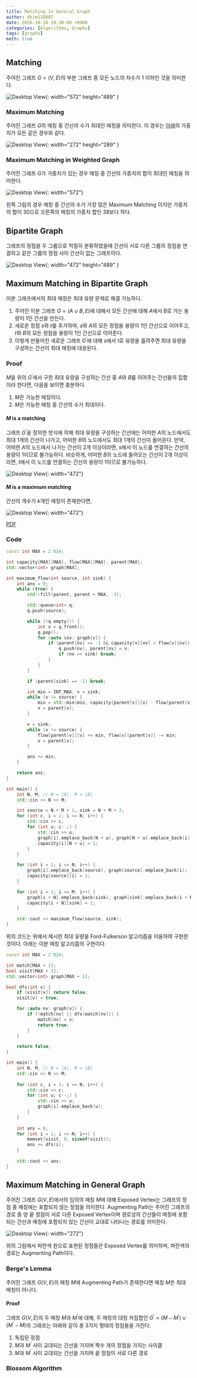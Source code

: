 ```yaml
---
title: Matching in General Graph
author: dkim110807
date: 2026-10-18 19:30:00 +0900
categories: [Algorithms, Graphs]
tags: [graphs]
math: true
---
```


## Matching
주어진 그래프 $G = \left(V, E\right)$의 부분 그래프 중 모든 노드의 차수가 $1$ 이하인 것을 의미한다.

![Desktop View](/assets/img/posts/2023-10-18-Graph-Matching-1.png){: width="572" height="489" }

### Maximum Matching
주어진 그래프 $G$의 매칭 중 간선의 수가 최대인 매칭을 의미한다. 이 경우는 [아래](#maximum-matching-in-weighted-graph)의 가중치가 모든 같은 경우와 같다.

![Desktop View](/assets/img/posts/2023-10-18-Graph-Matching-2.png){: width="272" height="289" }

### Maximum Matching in Weighted Graph
주어진 그래프 $G$가 가중치가 있는 경우 매칭 중 간선의 가중치의 합이 최대인 매칭을 의미한다.

![Desktop View](/assets/img/posts/2023-10-18-Graph-Matching-3.png){: width="572"}

왼쪽 그림의 경우 매칭 중 간선의 수가 가장 많은 Maximum Matching 이지만 가중치의 합이 $30$으로 오른쪽의 매칭의 가중치 합인 $38$보다 작다.

## Bipartite Graph
그래프의 정점을 두 그룹으로 적절히 분류하였을때 간선이 서로 다른 그룹의 정점을 연결하고 같은 그룹의 정점 사이 간선이 없는 그래프이다.

![Desktop View](/assets/img/posts/2023-10-18-Graph-Matching-4.png){: width="472" height="489" }

## Maximum Matching in Bipartite Graph
이분 그래프에서의 최대 매칭은 최대 유량 문제로 해결 가능하다. 

1. 주어진 이분 그래프 $G = \left(A \cup B, E\right)$에 대해서 모든 간선에 대해 $A$에서 $B$로 가는 용량이 $1$인 간선을 만든다. 
2. 새로운 정점 $s$와 $t$를 추가하여, $s$와 $A$의 모든 정점을 용량이 $1$인 간선으로 이어주고, $t$와 $B$의 모든 정점을 용량이 $1$인 간선으로 이어준다. 
3. 이렇게 만들어진 새로운 그래프 $G^ \prime$에 대해 $s$에서 $t$로 유량을 흘려주면 최대 유량을 구성하는 간선이 최대 매칭에 대응된다.

### Proof
$M$을 위의 $G^\prime$에서 구한 최대 유량을 구성하는 간선 중 $A$와 $B$를 이어주는 간선들의 집합이라 한다면, 다음을 보이면 충분하다.

1. $M$은 가능한 매칭이다.
2. $M$은 가능한 매칭 중 간선의 수가 최대이다.

#### $M$ is a matching
그래프 $G^\prime$을 정의한 방식에 의해 최대 유량을 구성하는 간선에는 어떠한 $A$의 노드에서도 최대 $1$개의 간선이 나가고, 어떠한 $B$의 노드에서도 최대 $1$개의 간선이 들어온다. 
만약, 어떠한 $A$의 노드에서 나가는 간선이 $2$개 이상이라면, $s$에서 이 노드를 연결하는 간선의 용량이 $1$이므로 불가능하다. 비슷하게, 어떠한 $B$의 노드에 들어오는 간선이 $2$개 이상이라면, $t$에서 이 노드를 연결하는 간선의 용량이 $1$이므로 불가능하다.

![Desktop View](/assets/img/posts/2023-10-18-Graph-Matching-5.png){: width="472"}

#### $M$ is a maximum matching
간선의 개수가 $k$개인 매칭이 존재한다면, 

![Desktop View](/assets/img/posts/2023-10-18-Graph-Matching-6.png){: width="472"}

[PDF](https://www.cs.cmu.edu/~ckingsf/bioinfo-lectures/matching.pdf)

### Code

```cpp
const int MAX = 2'024;

int capacity[MAX][MAX], flow[MAX][MAX], parent[MAX];
std::vector<int> graph[MAX];

int maximum_flow(int source, int sink) {
    int ans = 0;
    while (true) {
        std::fill(parent, parent + MAX, -1);

        std::queue<int> q;
        q.push(source);

        while (!q.empty()) {
            int v = q.front();
            q.pop();
            for (auto &nv: graph[v]) {
                if (parent[nv] == -1 && capacity[v][nv] > flow[v][nv]) {
                    q.push(nv), parent[nv] = v;
                    if (nv == sink) break;
                }
            }
        }

        if (parent[sink] == -1) break;

        int min = INT_MAX, v = sink;
        while (v != source) {
            min = std::min(min, capacity[parent[v]][v] - flow[parent[v]][v]);
            v = parent[v];
        }

        v = sink;
        while (v != source) {
            flow[parent[v]][v] += min, flow[v][parent[v]] -= min;
            v = parent[v];
        }

        ans += min;
    }

    return ans;
}

int main() {
    int N, M; // N = |A|, M = |B|
    std::cin >> N >> M;

    int source = N + M + 1, sink = N + M + 2;
    for (int c, i = 1; i <= N; i++) {
        std::cin >> c;
        for (int u; c--;) {
            std::cin >> u;
            graph[i].emplace_back(N + u), graph[N + u].emplace_back(i);
            capacity[i][N + u] = 1;
        }
    }

    for (int i = 1; i <= N; i++) {
        graph[i].emplace_back(source), graph[source].emplace_back(i);
        capacity[source][i] = 1;
    }

    for (int i = 1; i <= M; i++) {
        graph[i + N].emplace_back(sink), graph[sink].emplace_back(i + N);
        capacity[i + N][sink] = 1;
    }

    std::cout << maximum_flow(source, sink);
}
```

위의 코드는 위에서 제시한 최대 유량을 Ford-Fulkerson 알고리즘을 이용하여 구현한 것이다. 아래는 이분 매칭 알고리즘의 구현이다.

```cpp
const int MAX = 2'024;

int match[MAX + 1];
bool visit[MAX + 1];
std::vector<int> graph[MAX + 1];

bool dfs(int v) {
    if (visit[v]) return false;
    visit[v] = true;

    for (auto nv: graph[v]) {
        if (!match[nv] || dfs(match[nv])) {
            match[nv] = v;
            return true;
        }
    }

    return false;
}

int main() {
    int N, M; // N = |A|, M = |B|
    std::cin >> N >> M;
    
    for (int c, i = 1; i <= N; i++) {
        std::cin >> c;
        for (int u; c--;) {
            std::cin >> u;
            graph[i].emplace_back(u);
        }
    }
    
    int ans = 0;
    for (int i = 1; i <= N; i++) {
        memset(visit, 0, sizeof(visit));
        ans += dfs(i);
    }
    
    std::cout << ans;
}
```

## Maximum Matching in General Graph
주어진 그래프 $G\left(V, E\right)$에서의 임의의 매칭 $M$에 대해 Exposed Vertex는 그래프의 정점 중 매칭에는 포함되지 않는 정점을 의미한다. Augmenting Path는 주어진 그래프의
경로 중 양 끝 정점이 서로 다른 Exposed Vertex이며 경로상의 간선들이 매칭에 포함되는 간선과 매칭에 포함되지 않는 간선이 교대로 나타나는 경로를 의미한다.

![Desktop View](/assets/img/posts/2023-10-18-Graph-Matching-7.png){: width="272"}

위의 그림에서 파란색 원으로 표현된 정점들은 Exposed Vertex를 의미하며, 파란색의 경로는 Augmenting Path이다.

### Berge's Lemma
주어진 그래프 $G\left(V, E\right)$의 매칭 $M$에 Augmenting Path가 존재한다면 매칭 $M$은 최대 매칭이 아니다.

#### Proof
그래프 $G\left(V, E\right)$의 두 매칭 $M$과 $M^\prime$에 대해, 두 매칭의 대칭 차집합인 $G^\prime = \left(M - M^{\prime}\right) \cup \left(M^{\prime} - M\right)$의 그래프는 아래와 같이 총 $3$가지 형태의 정점들을 가진다.

1. 독립된 정점
2. $M$과 $M^\prime$ 사이 교대되는 간선을 가지며 짝수 개의 정점을 가지는 사이클
3. $M$과 $M^\prime$ 사이 교대되는 간선을 가지며 끝 정점이 서로 다른 경로

### Blossom Algorithm
